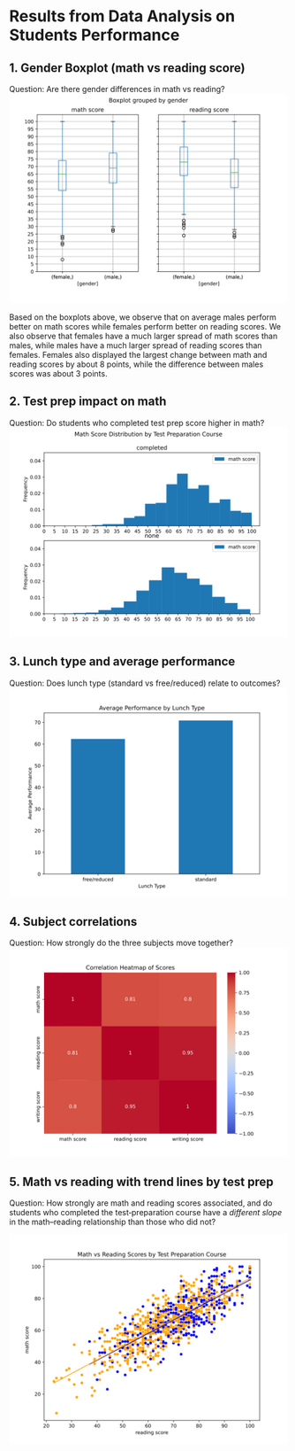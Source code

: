 
# Results from Data Analysis on Students Performance

## 1. Gender Boxplot (math vs reading score)
Question: Are there gender differences in math vs reading?
![plot](gender_boxplot.svg)

Based on the boxplots above, we observe that on average males perform better on math scores while females perform better on reading scores. We also observe that females have a much larger spread of math scores than males, while males have a much larger spread of reading scores than females. Females also displayed the largest change between math and reading scores by about 8 points, while the difference between males scores was about 3 points.

## 2. Test prep impact on math
Question: Do students who completed test prep score higher in math?
![plot](test_prep_histogram.svg)



## 3. Lunch type and average performance
Question: Does lunch type (standard vs free/reduced) relate to outcomes?
![plot](lunch_avg_bar_chart.svg)

## 4. Subject correlations
Question: How strongly do the three subjects move together?
![plot](score_correlation_heatmap.svg)

## 5. Math vs reading with trend lines by test prep
Question: How strongly are math and reading scores associated, and do students who completed the test‑preparation course have a _different slope_ in the math–reading relationship than those who did not?

![plot](math_vs_reading_scatter.svg)
